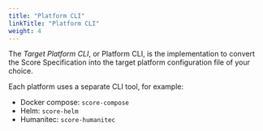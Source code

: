 ```yaml
---
title: "Platform CLI"
linkTitle: "Platform CLI"
weight: 4
---
```


The _Target Platform CLI_, or Platform CLI, is the implementation to convert the Score Specification into the target platform configuration file of your choice.

Each platform uses a separate CLI tool, for example:

- Docker compose: `score-compose`
- Helm: `score-helm`
- Humanitec: `score-humanitec`

